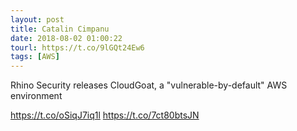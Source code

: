 ```yaml
---
layout: post
title: Catalin Cimpanu
date: 2018-08-02 01:00:22
tourl: https://t.co/9lGQt24Ew6
tags: [AWS]
---
```

Rhino Security releases CloudGoat, a "vulnerable-by-default" AWS environment 

https://t.co/oSiqJ7iq1l https://t.co/7ct80btsJN